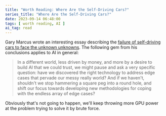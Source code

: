 ```yaml
---
title: "Worth Reading: Where Are the Self-Driving Cars?"
series_title: "Where Are the Self-Driving Cars?"
date: 2023-09-14 06:48:00
tags: [ worth reading, AI ]
ai_tag: read
---
```

Gary Marcus wrote an interesting essay describing the 
[failure of self-driving cars to face the unknown unknowns](https://cacm.acm.org/blogs/blog-cacm/275660-face-it-self-driving-cars-still-havent-earned-their-stripes/fulltext). The following gem from his conclusions applies to AI in general:

> In a different world, less driven by money, and more by a desire to build AI that we could trust, we might pause and ask a very specific question: have we discovered the right technology to address edge cases that pervade our messy really world? And if we haven't, shouldn't we stop hammering a square peg into a round hole, and shift our focus towards developing new methodologies for coping with the endless array of edge cases?

Obviously that's not going to happen, we'll keep throwing more GPU power at the problem trying to solve it by brute force.
